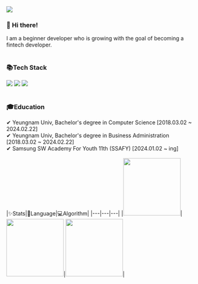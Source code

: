 <div class="header-image">
  <img src="https://capsule-render.vercel.app/api?type=waving&color=gradient&height=250&section=header&text=Welcome&nbsp;to&nbsp;&nbsp;Yuseung's&nbsp;Github😄&fontAlignY=40&fontSize=45&fontColor=ffffff"/>
</div>

### 👋 Hi there!
I am a beginner developer who is growing with the goal of becoming a fintech developer.  
<br>
### 📚Tech Stack
<img src="https://img.shields.io/badge/Java-ff5555?style=flat-square&logo=OpenJDK&logoColor=white"/></a>
<img src="https://img.shields.io/badge/SpringBoot-6DB33F?style=flat-square&logo=SpringBoot&logoColor=white"/></a>
<img src="https://img.shields.io/badge/Mysql-E6B91E?style=flat-square&logo=MySql&logoColor=white"/></a>  
<br>
### 🎓Education
✔ Yeungnam Univ, Bachelor's degree in Computer Science [2018.03.02 ~ 2024.02.22]  
✔ Yeungnam Univ, Bachelor's degree in Business Administration [2018.03.02 ~ 2024.02.22]  
✔ Samsung SW Academy For Youth 11th (SSAFY) [2024.01.02 ~ ing]  
<br>
|✨Stats|🌈Language|💻Algorithm|
|---|---|---|
|<img src="https://github-readme-stats.vercel.app/api?username=yuseung0429&theme=transparent&show_icons=true" height="150"/>|<img src="https://github-readme-stats.vercel.app/api/top-langs/?username=yuseung0429&layout=compact&theme=transparent" height="150"/>|<img src="http://mazassumnida.wtf/api/v2/generate_badge?boj=yuseung0429" height="150">|
